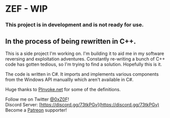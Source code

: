 # ZEF - WIP
### This project is in development and is not ready for use.
## In the process of being rewritten in C++.
This is a side project I'm working on. I'm building it to aid me in my software reversing and exploitation adventures. Constantly re-writing a bunch of C++ code has gotten tedious, so I'm trying to find a solution. Hopefully this is it.

The code is written in C#. It imports and implements various components from the Windows API manuallly which aren't available in C#.

Huge thanks to [PInvoke.net](http://pinvoke.net/index.aspx) for some of the definitions.

Follow me on Twitter [@0xZ0F](https://twitter.com/0xZ0F)!  
Discord Server: [https://discord.gg/73tkPGv](https://discord.gg/73tkPGv)  
Become a [Patreon](https://www.patreon.com/z0f) supporter!  
